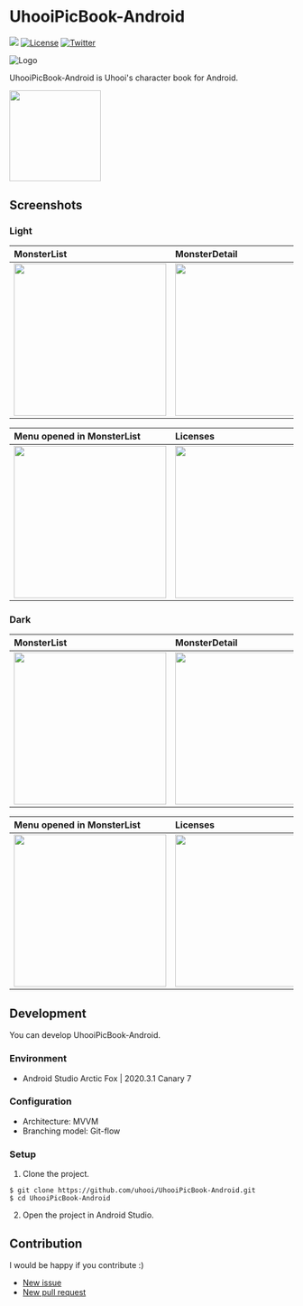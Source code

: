 # UhooiPicBook-Android

[![](https://github.com/uhooi/UhooiPicBook-Android/workflows/CI/badge.svg)](https://github.com/uhooi/UhooiPicBook-Android/actions?query=workflow%3ACI)
[![License](https://img.shields.io/github/license/uhooi/UhooiPicBook-Android)](https://github.com/uhooi/UhooiPicBook-Android/blob/master/LICENSE)
[![Twitter](https://img.shields.io/twitter/url?style=social&url=https%3A%2F%2Ftwitter.com%2Fthe_uhooi)](https://twitter.com/the_uhooi)

![Logo](./docs/logo.png)

UhooiPicBook-Android is Uhooi's character book for Android.

[<img src="./docs/google-play-badge.png" width="161.5">](https://play.google.com/store/apps/details?id=com.theuhooi.uhooipicbook)

## Screenshots

### Light

|MonsterList|MonsterDetail|DancingMonster|
|:--|:--|:--|
|<img src="./docs/screenshots/pixel3a/light/monster_list.png" width="270">|<img src="./docs/screenshots/pixel3a/light/monster_detail.png" width="270">|<img src="./docs/screenshots/pixel3a/light/dancing_monster.png" width="270">|

|Menu opened in MonsterList|Licenses|
|:--|:--|
|<img src="./docs/screenshots/pixel3a/light/menu_opened_in_monster_list.png" width="270">|<img src="./docs/screenshots/pixel3a/light/oss_licenses_menu.png" width="270">|

### Dark

|MonsterList|MonsterDetail|DancingMonster|
|:--|:--|:--|
|<img src="./docs/screenshots/pixel3a/dark/monster_list.png" width="270">|<img src="./docs/screenshots/pixel3a/dark/monster_detail.png" width="270">|<img src="./docs/screenshots/pixel3a/dark/dancing_monster.png" width="270">|

|Menu opened in MonsterList|Licenses|
|:--|:--|
|<img src="./docs/screenshots/pixel3a/dark/menu_opened_in_monster_list.png" width="270">|<img src="./docs/screenshots/pixel3a/dark/oss_licenses_menu.png" width="270">|

## Development

You can develop UhooiPicBook-Android.

### Environment

- Android Studio Arctic Fox | 2020.3.1 Canary 7

### Configuration

- Architecture: MVVM
- Branching model: Git-flow

### Setup

1. Clone the project.

```
$ git clone https://github.com/uhooi/UhooiPicBook-Android.git
$ cd UhooiPicBook-Android
```

2. Open the project in Android Studio.

## Contribution

I would be happy if you contribute :)

- [New issue](https://github.com/uhooi/UhooiPicBook-Android/issues/new)
- [New pull request](https://github.com/uhooi/UhooiPicBook-Android/compare)
